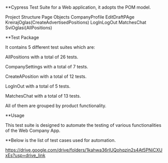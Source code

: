 **Cypress Test Suite for a Web application, it adopts the POM model.


Project Structure
Page Objects 
CompanyProfile
EditDraftPAge
KreirajOglas(CreateAdvertisedPositions)
LogInLogOut
MatchesChat
SviOglasi(AllPositions)

**Test Package

It contains 5 different test suites which are:

AllPositions with a total of 26 tests.

CompanySettings with a total of 7 tests.

CreateAPosition with a total of 12 tests.

LogInOut with a total of 5 tests.

MatchesChat with a total of 13 tests.

All of them are grouped by product functionality.

**Usage

This test suite is designed to automate the testing of various functionalities of the Web Company App.

**Below is the list of test cases used for automation.

https://drive.google.com/drive/folders/1kahwa36rlUQohqzin2s4At5PNiCXUxEs?usp=drive_link


